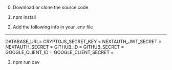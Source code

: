 0. Download or clone the source code

1. npm install

2. Add the following info in your .env file
-----------------------------
DATABASE_URL=
CRYPTOJS_SECRET_KEY = 
NEXTAUTH_JWT_SECRET = 
NEXTAUTH_SECRET = 
GITHUB_ID = 
GITHUB_SECRET =
GOOGLE_CLIENT_ID = 
GOOGLE_CLIENT_SECRET = 

3. npm run dev

